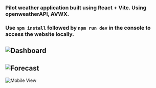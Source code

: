 ### Pilot weather application built using React + Vite. Using openweatherAPI, AVWX.
### Use `npm install` followed by `npm run dev` in the console to access the website locally. 


![Dashboard](https://i.imgur.com/m5B5Xge.png)  
---
![Forecast](https://i.imgur.com/iaPiKNT.png)  
---
![Mobile View](https://i.imgur.com/rxQsJn4.png)  

